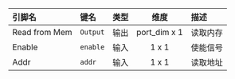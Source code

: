 <!--
DO NOT EDIT THIS FILE DIRECTLY.
This file is generated by tools/comp-docs.js.
All changes will be overwritten by regeneration.
-->

<slot class="model-pins">

| 引脚名 | 键名 | 类型 | 维度 | 描述 |
|:------ |:---- |:----:|:----:|:---- |
| Read from Mem | `Output` | 输出 | port_dim x 1 | 读取内存 |
| Enable | `enable` | 输入 | 1 x 1 | 使能信号 |
| Addr | `addr` | 输入 | 1 x 1 | 读取地址 |

</slot>
